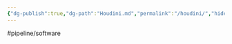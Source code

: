 ```yaml
---
{"dg-publish":true,"dg-path":"Houdini.md","permalink":"/houdini/","hide":true}
---
```


#pipeline/software